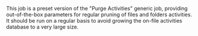 This job is a preset version of the "Purge Activities" generic job, providing out-of-the-box parameters for regular pruning of files and folders activities.  It should be run on a regular basis to avoid growing the on-file activities database to a very large size.
